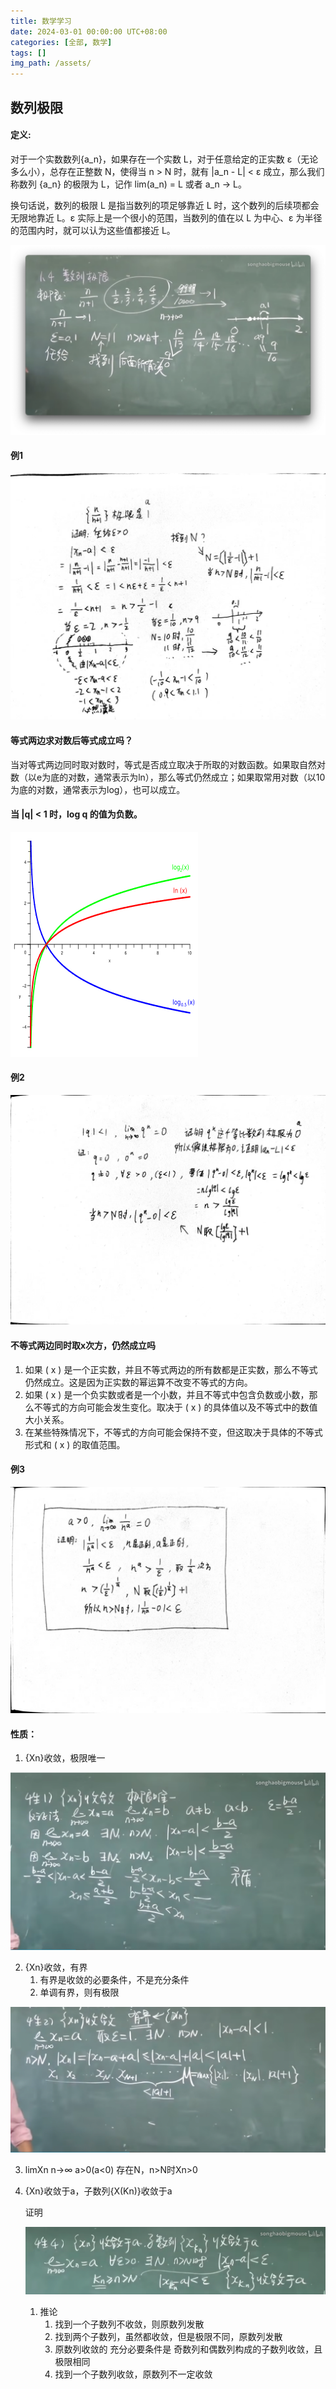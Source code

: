 ```yaml
---
title: 数学学习
date: 2024-03-01 00:00:00 UTC+08:00
categories: [全部, 数学]
tags: []
img_path: /assets/
---
```


## 数列极限
#### 定义:

对于一个实数数列{a_n}，如果存在一个实数 L，对于任意给定的正实数 ε（无论多么小），总存在正整数 N，使得当 n > N 时，就有 |a_n - L| < ε 成立，那么我们称数列 {a_n} 的极限为 L，记作 lim(a_n) = L 或者 a_n → L。

换句话说，数列的极限 L 是指当数列的项足够靠近 L 时，这个数列的后续项都会无限地靠近 L。ε 实际上是一个很小的范围，当数列的值在以 L 为中心、ε 为半径的范围内时，就可以认为这些值都接近 L。

![image-20240301173330890](img/2024-03-01-%E6%95%B0%E5%AD%A6%E5%AD%A6%E4%B9%A0/image-20240301173330890.png)

#### 例1

![image-20240302202228463](img/2024-03-01-数学学习/image-20240302202228463.png)

#### 等式两边求对数后等式成立吗？

当对等式两边同时取对数时，等式是否成立取决于所取的对数函数。如果取自然对数（以e为底的对数，通常表示为ln），那么等式仍然成立；如果取常用对数（以10为底的对数，通常表示为log），也可以成立。

#### 当 |q| < 1 时，log q 的值为负数。

![img](img/2024-03-01-数学学习/300px-Logarithm.svg-17093838051834.png)

#### 例2

![image-20240302210343369](img/2024-03-01-数学学习/image-20240302210343369.png)

#### 不等式两边同时取x次方，仍然成立吗

1. 如果 ( x ) 是一个正实数，并且不等式两边的所有数都是正实数，那么不等式仍然成立。这是因为正实数的幂运算不改变不等式的方向。
2. 如果 ( x ) 是一个负实数或者是一个小数，并且不等式中包含负数或小数，那么不等式的方向可能会发生变化。取决于 ( x ) 的具体值以及不等式中的数值大小关系。
3. 在某些特殊情况下，不等式的方向可能会保持不变，但这取决于具体的不等式形式和 ( x ) 的取值范围。

#### 例3

![image-20240302211542944](img/2024-03-01-数学学习/image-20240302211542944.png)

#### 性质：

1. {Xn}收敛，极限唯一

![image-20240303224949229](img/2024-03-01-数学学习/image-20240303224949229.png)

2. {Xn}收敛，有界
   1. 有界是收敛的必要条件，不是充分条件
   2. 单调有界，则有极限


![image-20240303225712603](img/2024-03-01-数学学习/image-20240303225712603.png)

3. limXn n->∞ a>0(a<0) 存在N，n>N时Xn>0

4. {Xn}收敛于a，子数列{X(Kn)}收敛于a

   证明

   ![image-20240305235459208](img/2024-03-01-数学学习/image-20240305235459208.png)

   1. 推论
      1. 找到一个子数列不收敛，则原数列发散
      2. 找到两个子数列，虽然都收敛，但是极限不同，原数列发散
      3. 原数列收敛的 充分必要条件是 奇数列和偶数列构成的子数列收敛，且极限相同
      4. 找到一个子数列收敛，原数列不一定收敛
